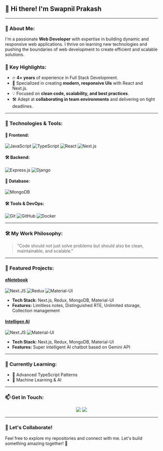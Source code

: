 ## 👋 Hi there! I'm **Swapnil Prakash**

---

### 🚀 About Me:
I'm a passionate **Web Developer** with expertise in building dynamic and responsive web applications. I thrive on learning new technologies and pushing the boundaries of web development to create efficient and scalable solutions.

### 🌟 Key Highlights:
- 🔥 **4+ years** of experience in Full Stack Development.
- 🎨 Specialized in creating **modern, responsive UIs** with React and Next.js.
- 💡 Focused on **clean code, scalability, and best practices**.
- 🛠️ Adept at **collaborating in team environments** and delivering on tight deadlines.

---

### 🔧 Technologies & Tools:

#### 🎨 Frontend:
![JavaScript](https://img.shields.io/badge/JavaScript-F7DF1E?style=for-the-badge&logo=javascript&logoColor=black)
![TypeScript](https://img.shields.io/badge/TypeScript-007ACC?style=for-the-badge&logo=typescript&logoColor=white)
![React](https://img.shields.io/badge/React-20232A?style=for-the-badge&logo=react&logoColor=61DAFB)
![Next.js](https://img.shields.io/badge/Next.js-000000?style=for-the-badge&logo=next.js&logoColor=white)

#### 🛠️ Backend:
![Express.js](https://img.shields.io/badge/Express.js-404D59?style=for-the-badge)
![Django](https://img.shields.io/badge/Django-092E20?style=for-the-badge&logo=django&logoColor=white)

#### 💾 Database:
![MongoDB](https://img.shields.io/badge/MongoDB-4EA94B?style=for-the-badge&logo=mongodb&logoColor=white)

#### 🛠️ Tools & DevOps:
![Git](https://img.shields.io/badge/Git-F05032?style=for-the-badge&logo=git&logoColor=white)
![GitHub](https://img.shields.io/badge/GitHub-181717?style=for-the-badge&logo=github&logoColor=white)
![Docker](https://img.shields.io/badge/Docker-2496ED?style=for-the-badge&logo=docker&logoColor=white)

---

### 🛠️ My Work Philosophy:
> "Code should not just solve problems but should also be clean, maintainable, and scalable."

---


### 🌟 Featured Projects:

#### [**eNotebook**](#)
![Next.JS](https://img.shields.io/badge/Next.js-000000?style=for-the-badge&logo=next.js&logoColor=white)
![Redux](https://img.shields.io/badge/Redux-764ABC?style=for-the-badge&logo=redux&logoColor=white)
![Material-UI](https://img.shields.io/badge/Material--UI-0081CB?style=for-the-badge&logo=mui&logoColor=white)

- **Tech Stack:** Next.js, Redux, MongoDB, Material-UI
- **Features:** Limitless notes, Distinguished RTE, Unlimited storage, Collection management

#### [**Intelligen AI**](#)
![Next.JS](https://img.shields.io/badge/Next.js-000000?style=for-the-badge&logo=next.js&logoColor=white)
![Material-UI](https://img.shields.io/badge/Material--UI-0081CB?style=for-the-badge&logo=mui&logoColor=white)

- **Tech Stack:** Next.js, Redux, MongoDB, Material-UI
- **Features:** Super intelligent AI chatbot based on Gemini API

---

### 🌱 Currently Learning:
- 🚀 Advanced TypeScript Patterns
- 🤖 Machine Learning & AI

---

### 📫 Get In Touch:
<p align="center">
  <a href="mailto:contact@swapnilprakash.com"><img src="https://img.shields.io/badge/Email-D14836?style=for-the-badge&logo=gmail&logoColor=white" /></a>
  <a href="https://www.swapnilprakash.com"><img src="https://img.shields.io/badge/Portfolio-000000?style=for-the-badge&logo=About.me&logoColor=white" /></a>
</p>

---

### 🎯 Let's Collaborate!
Feel free to explore my repositories and connect with me. Let's build something amazing together! 🚀
